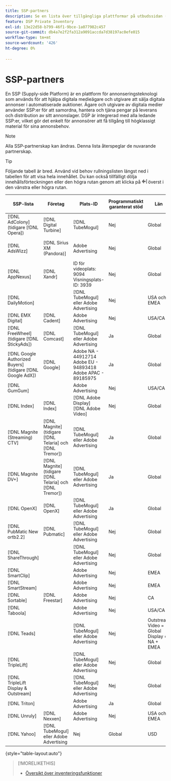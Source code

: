 ```yaml
---
title: SSP-partners
description: Se en lista över tillgängliga plattformar på utbudssidan (SSP) och öppna Exchange-partners.
feature: DSP Private Inventory
exl-id: 13e22d58-b799-46f1-9bce-1a077982c457
source-git-commit: db4a7e2f2fa312a9091accda7d38197ac0efe015
workflow-type: tm+mt
source-wordcount: '426'
ht-degree: 0%

---
```


# SSP-partners

En SSP (Supply-side Platform) är en plattform för annonseringsteknologi som används för att hjälpa digitala medieägare och utgivare att sälja digitala annonser i automatiserade auktioner. Ägare och utgivare av digitala medier använder SSP:er för att samordna, hantera och tjäna pengar på leverans och distribution av sitt annonslager. DSP är integrerad med alla ledande SSP:er, vilket gör det enkelt för annonsörer att få tillgång till högklassigt material för sina annonsbehov.

>[!NOTE]
>
>Alla SSP-partnerskap kan ändras. Denna lista återspeglar de nuvarande partnerskap.

>[!TIP]
>
>Följande tabell är bred. Använd vid behov rullningslisten längst ned i tabellen för att visa hela innehållet. Du kan också tillfälligt dölja innehållsförteckningen eller den högra rutan genom att klicka på ![Dölj rutan](/help/dsp/assets/hide-pane.png "Dölj rutan") överst i den vänstra eller högra rutan.

| SSP-lista | Företag | Plats-ID | Programmatiskt garanterat stöd | Län | Valuta som stöds | Video Desktop | Video Mobile | Video CTV | Display Desktop | Visa mobil | Inbyggd visning | Ljuddator och mobil |
|--- |--- |--- |--- |--- |--- |--- |--- |--- |--- |--- |--- |--- |
| [!DNL AdColony] (tidigare [!DNL Opera]) | [!DNL Digital Turbine] | [!DNL TubeMogul] | Nej | Global | USD | x | x |  | x | x |  |  |
| [!DNL AdsWizz] | [!DNL Sirius XM (Pandora)] | Adobe Advertising | Nej | Global | US-dollar, EUR, GBP |  |  |  |  |  |  | x |
| [!DNL AppNexus] | [!DNL Xandr] | ID för videoplats: 9094<br>Visningsplats-ID: 3939 | Nej | Global | USD | x | x | x | x | x |  |  |
| [!DNL DailyMotion] |  | [!DNL TubeMogul] eller Adobe Advertising | Nej | USA och EMEA | USD, EUR | x | x | x | x | x |  |  |
| [!DNL EMX Digital] | [!DNL Cadent] | Adobe Advertising | Nej | USA/CA | USD | x | x | x | x | x |  |  |
| [!DNL FreeWheel] (tidigare [!DNL StickyAds]) | [!DNL Comcast] | [!DNL TubeMogul] eller Adobe Advertising | Ja | Global | USD, EUR, AUD, GBP | x | x | x |  |  |  |  |
| [!DNL Google Authorized Buyers] (tidigare [!DNL Google AdX]) | [!DNL Google] | Adobe NA - 44912714<br>Adobe EU - 94893418<br>Adobe APAC - 89185975 | Ja | Global | USD, BRL | x | x | x | x | x |  | x |
| [!DNL GumGum] |  | Adobe Advertising | Nej | USA/CA | USD | x | x |  | x | x |  |  |
| [!DNL Index] | [!DNL Index] | [!DNL Adobe Display]<br>[!DNL Adobe Video] | Nej | Global | USD | x | x | x | x | x | | |
| [!DNL Magnite (Streaming) CTV] | [!DNL Magnite] (tidigare [!DNL Telaria] och [!DNL Tremor]) | [!DNL TubeMogul] eller Adobe Advertising | Ja | Global | AUD, USD | x | x | x |  |  |  |  |
| [!DNL Magnite DV+] | [!DNL Magnite] (tidigare [!DNL Telaria] och [!DNL Tremor]) | [!DNL TubeMogul] eller Adobe Advertising | Ja | Global | USD | x | x | x | x | x |  | x |
| [!DNL OpenX] | [!DNL OpenX] | [!DNL TubeMogul] eller Adobe Advertising | Ja | Global | USD | x | x | x | x | x |  |  |
| [!DNL PubMatic New ortb2.2] | [!DNL Pubmatic] | [!DNL TubeMogul] eller Adobe Advertising | Nej | Global | USD | x | x | x | x | x |  |  |
| [!DNL ShareThrough] |  | [!DNL TubeMogul] eller Adobe Advertising | Nej | Global | USD | x | x | x | x | x | x |  |
| [!DNL SmartClip] |  | Adobe Advertising | Nej | EMEA | Alla valutor | x | x | x | x | x |  |  |
| [!DNL SmartStream] |  | Adobe Advertising | Nej | EMEA | EUR, USD | x | x |  |  |  |  |  |
| [!DNL Sortable] | [!DNL Freestar] | Adobe Advertising | Nej | CA | USD |  |  |  | x | x |  |  |
| [!DNL Taboola] |  | Adobe Advertising | Nej | USA/CA | USD | x | x |  |  |  |  |  |
| [!DNL Teads] |  | [!DNL TubeMogul] eller Adobe Advertising | Nej | Outstream Video = Global<br>Display = NA + EMEA | USD | x | x |  | x | x |  |  |
| [!DNL TripleLift] |  | [!DNL TubeMogul] eller Adobe Advertising | Nej | Global | USD |  |  |  |  |  | x |  |
| [!DNL TripleLift Display & Outstream] |  | [!DNL TubeMogul] eller Adobe Advertising | Nej | Global | USD | x | x | x | x | x |  |  |
| [!DNL Triton] |  | Adobe Advertising | Ja | Global | USD |  |  |  |  |  |  | x |
| [!DNL Unruly] | [!DNL Nexxen] | Adobe Advertising | Nej | USA och EMEA | USD | x | x | x |  |  |  |  |
| [!DNL Yahoo] | [!DNL TubeMogul] eller Adobe Advertising | Nej | Global | USD | x | x | x | x | x |  |  |

{style="table-layout:auto"}

>[!MORELIKETHIS]
>
>* [Översikt över inventeringsfunktioner](inventory-overview.md)
